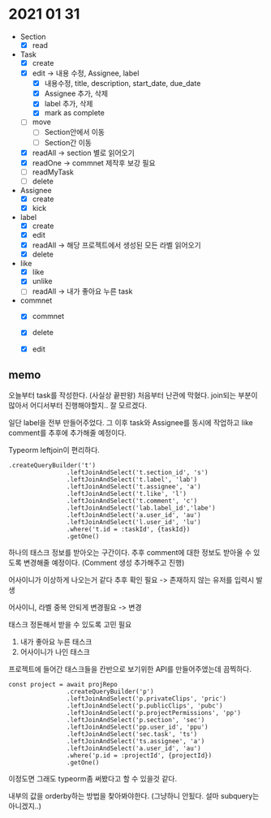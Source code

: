 # 2021 01 31
* Section
	* [x] read
* Task
	* [x] create 	
	* [x] edit -> 내용 수정, Assignee, label
		* [x] 내용수정, title, description, start_date, due_date
		* [x] Assignee 추가, 삭제
		* [x] label 추가, 삭제
		* [x] mark as complete
	* [ ] move
		* [ ] Section안에서 이동
		* [ ] Section간 이동
	* [x] readAll -> section 별로 읽어오기
	* [x] readOne -> commnet 제작후 보강 필요
	* [ ] readMyTask 
	* [ ] delete
* Assignee
	* [x] create
	* [x] kick
* label
	* [x] create 
	* [x] edit
	* [x] readAll -> 해당 프로젝트에서 생성된 모든 라벨 읽어오기
	* [x] delete
* like
	* [x] like
	* [x] unlike
	* [ ] readAll -> 내가 좋아요 누른 task
* commnet
	* [x] commnet
	* [x] delete
	* [x] edit


## memo

오늘부터 task를 작성한다. (사실상 끝판왕) 처음부터 난관에 막혔다. join되는 부분이 많아서 어디서부터 진행해야할지.. 잘 모르겠다. 

일단 label을 전부 만들어주었다. 그 이후 task와 Assignee를 동시에 작업하고 like comment를 추후에 추가해줄 예정이다. 

Typeorm leftjoin이 편리하다. 
```
.createQueryBuilder('t')
				.leftJoinAndSelect('t.section_id', 's')
				.leftJoinAndSelect('t.label', 'lab')
				.leftJoinAndSelect('t.assignee', 'a')
				.leftJoinAndSelect('t.like', 'l')
				.leftJoinAndSelect('t.comment', 'c')
				.leftJoinAndSelect('lab.label_id','labe')
				.leftJoinAndSelect('a.user_id', 'au')
				.leftJoinAndSelect('l.user_id', 'lu')
				.where('t.id = :taskId', {taskId})
				.getOne()
```
하나의 태스크 정보를 받아오는 구간이다. 추후 comment에 대한 정보도 받아올 수 있도록 변경해줄 예정이다. (Comment 생성 추가해주고 진행)

어사이니가 이상하게 나오는거 같다 추후 확인 필요 -> 존재하지 않는 유저를 입력시 발생

어사이니, 라벨 중복 안되게 변경필요 -> 변경

태스크 정돈해서 받을 수 있도록 고민 필요
1. 내가 좋아요 누른 태스크
2. 어사이니가 나인 태스크 

프로젝트에 들어간 태스크들을 칸반으로 보기위한 API를 만들어주엤는데 끔찍하다.

```
const project = await projRepo
				.createQueryBuilder('p')
				.leftJoinAndSelect('p.privateClips', 'pric')
				.leftJoinAndSelect('p.publicClips', 'pubc')
				.leftJoinAndSelect('p.projectPermissions', 'pp')
				.leftJoinAndSelect('p.section', 'sec')
				.leftJoinAndSelect('pp.user_id', 'ppu')
				.leftJoinAndSelect('sec.task', 'ts')
				.leftJoinAndSelect('ts.assignee', 'a')
				.leftJoinAndSelect('a.user_id', 'au')
				.where('p.id = :projectId', {projectId})
				.getOne()
```
이정도면 그래도 typeorm좀 써봤다고 할 수 있을것 같다. 

내부의 값을 orderby하는 방법을 찾아봐야한다. (그냥하니 안됬다. 설마 subquery는 아니겠지..)